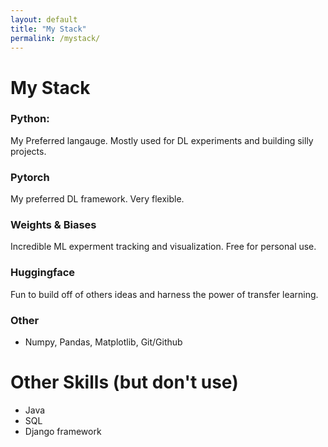 ```yaml
---
layout: default
title: "My Stack"
permalink: /mystack/
---
```


# My Stack

### Python: 
My Preferred langauge. Mostly used for DL experiments and building silly projects.

### Pytorch
My preferred DL framework. Very flexible.

### Weights & Biases
Incredible ML experment tracking and visualization. Free for personal use.

### Huggingface
Fun to build off of others ideas and harness the power of transfer learning.

### Other
- Numpy, Pandas, Matplotlib, Git/Github


# Other Skills (but don't use)
- Java
- SQL 
- Django framework


